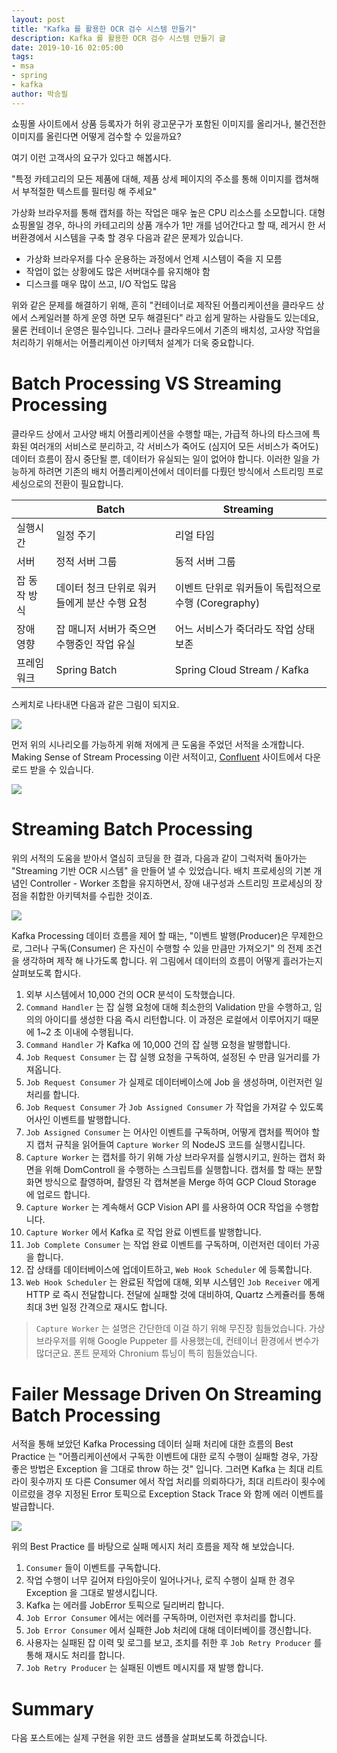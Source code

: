```yaml
---
layout: post
title: "Kafka 를 활용한 OCR 검수 시스템 만들기"
description: Kafka 를 활용한 OCR 검수 시스템 만들기 글
date: 2019-10-16 02:05:00
tags:
- msa
- spring
- kafka
author: 박승필 
---
```


쇼핑몰 사이트에서 상품 등록자가 허위 광고문구가 포함된 이미지를 올리거나, 불건전한 이미지를 올린다면 어떻게 검수할 수 있을까요?

여기 이런 고객사의 요구가 있다고 해봅시다.

"특정 카테고리의 모든 제품에 대해, 제품 상세 페이지의 주소를 통해 이미지를 캡쳐해서 부적절한 텍스트를 필터링 해 주세요"

가상화 브라우저를 통해 캡처를 하는 작업은 매우 높은 CPU 리소스를 소모합니다.
대형 쇼핑몰일 경우, 하나의 카테고리의 상품 개수가 1만 개를 넘어간다고 할 때, 레거시 한 서버환경에서 시스템을 구축 할 경우 다음과 같은 문제가 있습니다.

- 가상화 브라우저를 다수 운용하는 과정에서 언제 시스템이 죽을 지 모름
- 작업이 없는 상황에도 많은 서버대수를 유지해야 함
- 디스크를 매우 많이 쓰고, I/O 작업도 많음

위와 같은 문제를 해결하기 위해, 흔히 "컨테이너로 제작된 어플리케이션을 클라우드 상에서 스케일러블 하게 운영 하면 모두 해결된다" 라고 쉽게 말하는 사람들도 있는데요, 물론 컨테이너 운영은 필수입니다. 그러나 클라우드에서 기존의 배치성, 고사양 작업을 처리하기 위해서는 어플리케이션 아키텍처 설계가 더욱 중요합니다.

# Batch Processing VS Streaming Processing

클라우드 상에서 고사양 배치 어플리케이션을 수행할 때는, 가급적 하나의 타스크에 특화된 여러개의 서비스로 분리하고, 각 서비스가 죽어도 (심지어 모든 서비스가 죽어도) 데이터 흐름이 잠시 중단될 뿐, 데이터가 유실되는 일이 없어야 합니다.
이러한 일을 가능하게 하려면 기존의 배치 어플리케이션에서 데이터를 다뤘던 방식에서 스트리밍 프로세싱으로의 전환이 필요합니다.

|                   | Batch                 | Streaming                 |
|------------------- | -------------------| -------------------|
| 실행시간  | 일정 주기 | 리얼 타임
| 서버    | 정적 서버 그룹  | 동적 서버 그룹 |
| 잡 동작 방식 | 데이터 청크 단위로 워커들에게 분산 수행 요청   | 이벤트 단위로 워커들이 독립적으로 수행 (Coregraphy) |
| 장애 영향    | 잡 매니저 서버가 죽으면 수행중인 작업 유실  | 어느 서비스가 죽더라도 작업 상태 보존 |
| 프레임워크    | Spring Batch  | Spring Cloud Stream / Kafka |

스케치로 나타내면 다음과 같은 그림이 되지요.

![](https://user-images.githubusercontent.com/13447690/66888970-a1274780-f01b-11e9-9e26-397f2e0f20c2.png)

먼저 위의 시나리오를 가능하게 위해 저에게 큰 도움을 주었던 서적을 소개합니다. Making Sense of Stream Processing 이란 서적이고, [Confluent](https://www.confluent.io/stream-processing/) 사이트에서 다운로드 받을 수 있습니다.

![](https://user-images.githubusercontent.com/13447690/66885321-f01ab000-f00e-11e9-94dd-b85bf406e3e6.gif)

# Streaming Batch Processing

위의 서적의 도움을 받아서 열심히 코딩을 한 결과, 다음과 같이 그럭저럭 돌아가는 "Streaming 기반 OCR 시스템" 을 만들어 낼 수 있었습니다. 배치 프로세싱의 기본 개념인 Controller - Worker 조합을 유지하면서, 장애 내구성과 스트리밍 프로세싱의 장점을 취합한 아키텍처를 수립한 것이죠.

![](https://user-images.githubusercontent.com/13447690/66889563-dc2a7a80-f01d-11e9-93ab-4df743cc8da3.png)

Kafka Processing 데이터 흐름을 제어 할 때는, "이벤트 발행(Producer)은 무제한으로, 그러나 구독(Consumer) 은 자신이 수행할 수 있을 만큼만 가져오기" 의 전제 조건을 생각하며 제작 해 나가도록 합니다.
위 그림에서 데이터의 흐름이 어떻게 흘러가는지 살펴보도록 합시다.

1. 외부 시스템에서 10,000 건의 OCR 분석이 도착했습니다.
2. `Command Handler` 는 잡 실행 요청에 대해 최소한의 Validation 만을 수행하고, 임의의 아이디를 생성한 다음 즉시 리턴합니다. 이 과정은 로컬에서 이루어지기 때문에 1~2 초 이내에 수행됩니다.
3. `Command Handler` 가 Kafka 에 10,000 건의 잡 실행 요청을 발행합니다.
4. `Job Request Consumer` 는 잡 실행 요청을 구독하여, 설정된 수 만큼 일거리를 가져옵니다.
5. `Job Request Consumer` 가 실제로 데이터베이스에 Job 을 생성하며, 이런저런 일처리를 합니다.
6. `Job Request Consumer` 가 `Job Assigned Consumer` 가 작업을 가져갈 수 있도록 어사인 이벤트를 발행합니다.
7. `Job Assigned Consumer` 는 어사인 이벤트를 구독하며, 어떻게 캡처를 찍어야 할지 캡처 규칙을 읽어들여 `Capture Worker` 의 NodeJS 코드를 실행시킵니다.
8. `Capture Worker` 는 캡처를 하기 위해 가상 브라우저를 실행시키고, 원하는 캡처 화면을 위해 DomControll 을 수행하는 스크립트를 실행합니다. 캡처를 할 때는 분할 화면 방식으로 촬영하며, 촬영된 각 캡쳐본을 Merge 하여 GCP Cloud Storage 에 업로드 합니다. 
9. `Capture Worker` 는 계속해서 GCP Vision API 를 사용하여 OCR 작업을 수행합니다.
10. `Capture Worker` 에서 Kafka 로 작업 완료 이벤트를 발행합니다.
11. `Job Complete Consumer` 는 작업 완료 이벤트를 구독하며, 이런저런 데이터 가공을 합니다.
12. 잡 상태를 데이터베이스에 업데이트하고, `Web Hook Scheduler` 에 등록합니다.
13. `Web Hook Scheduler` 는 완료된 작업에 대해, 외부 시스템인 `Job Receiver` 에게 HTTP 로 즉시 전달합니다. 전달에 실패할 것에 대비하여, Quartz 스케쥴러를 통해 최대 3번 일정 간격으로 재시도 합니다.

> `Capture Worker` 는 설명은 간단한데 이걸 하기 위해 무진장 힘들었습니다. 가상 브라우저를 위해 Google Puppeter 를 사용했는데, 컨테이너 환경에서 변수가 많더군요. 폰트 문제와 Chronium 튜닝이 특히 힘들었습니다.

# Failer Message Driven On Streaming Batch Processing

서적을 통해 보았던 Kafka Processing 데이터 실패 처리에 대한 흐름의 Best Practice 는 "어플리케이션에서 구독한 이벤트에 대한 로직 수행이 실패할 경우, 가장 좋은 방법은 Exception 을 그대로 throw 하는 것" 입니다. 그러면 Kafka 는 최대 리트라이 횟수까지 또 다른 Consumer 에서 작업 처리를 의뢰하다가, 최대 리트라이 횟수에 이르렀을 경우 지정된 Error 토픽으로 Exception Stack Trace 와 함께 에러 이벤트를 발급합니다.

![](https://user-images.githubusercontent.com/13447690/66890894-915f3180-f022-11e9-8813-7dc70731c606.png)

위의 Best Practice 를 바탕으로 실패 메시지 처리 흐름을 제작 해 보았습니다.

1. `Consumer` 들이 이벤트를 구독합니다.
2. 작업 수행이 너무 길어져 타임아웃이 일어나거나, 로직 수행이 실패 한 경우 Exception 을 그대로 발생시킵니다.
3. Kafka 는 에러를 JobError 토픽으로 딜리버리 합니다.
4. `Job Error Consumer` 에서는 에러를 구독하며, 이런저런 후처리를 합니다.
5. `Job Error Consumer` 에서 실패한 Job 처리에 대해 데이터베이를 갱신합니다.
6. 사용자는 실패된 잡 이력 및 로그를 보고, 조치를 취한 후 `Job Retry Producer` 를 통해 재시도 처리를 합니다.
7. `Job Retry Producer` 는 실패된 이벤트 메시지를 재 발행 합니다.

# Summary

다음 포스트에는 실제 구현을 위한 코드 샘플을 살펴보도록 하겠습니다.









